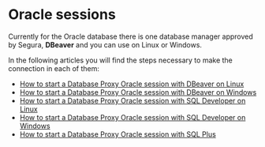 # Oracle sessions

Currently for the Oracle database there is one database manager approved by Segura, **DBeaver** and you can use on Linux or Windows.

In the following articles you will find the steps necessary to make the connection in each of them:

* [How to start a Database Proxy Oracle session with DBeaver on Linux](/v4/docs/pam-session-how-to-start-a-database-proxy-oracle-session-with-dbeaver-on-linux)
* [How to start a Database Proxy Oracle session with DBeaver on Windows](/v4/docs/pam-session-how-to-start-a-database-proxy-oracle-session-with-dbeaver-on-windows)
* [How to start a Database Proxy Oracle session with SQL Developer on Linux](/v4/docs/pam-session-how-to-start-a-database-proxy-oracle-session-with-sql-developer-on-linux)
* [How to start a Database Proxy Oracle session with SQL Developer on Windows](/v4/docs/pam-session-how-to-start-a-database-proxy-oracle-session-with-sql-developer-on-windows)
* [How to start a Database Proxy Oracle session with SQL Plus](/v4/docs/pam-session-how-to-start-a-database-proxy-oracle-session-with-sql-plus)